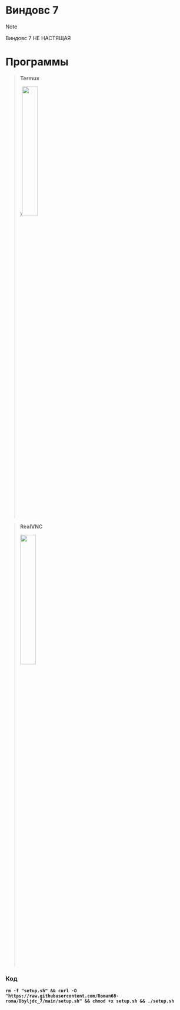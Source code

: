 # Виндовс 7
> [!NOTE]
> Виндовс 7  НЕ НАСТЯЩАЯ

# Программы

> **Termux**
>
> )**[<img src="https://raw.githubusercontent.com/AKPR2007/WinDroiD/main/img/download-btn.png" width="30%" height="30%">](https://play.google.com/store/apps/details?id=com.termux)**

> **RealVNC**
>
> **[<img src="https://raw.githubusercontent.com/AKPR2007/WinDroiD/main/img/download-btn.png" width="30%" height="30%">](https://play.google.com/store/apps/details?id=com.realvnc.viewer.android)**

### Код

**`rm -f "setup.sh" && curl -O "https://raw.githubusercontent.com/Roman68-roma/Dbyljdc_7/main/setup.sh" && chmod +x setup.sh && ./setup.sh`**
